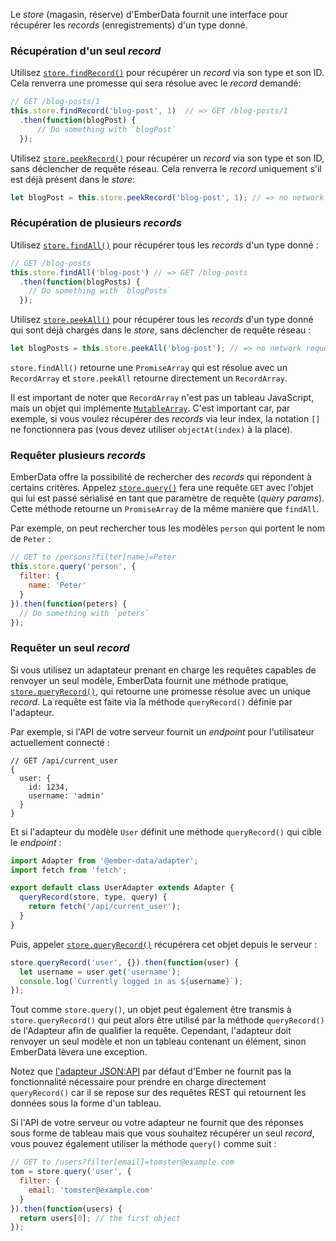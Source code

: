 Le _store_ (magasin, réserve) d'EmberData fournit une interface pour récupérer les _records_ (enregistrements) d'un type donné.

### Récupération d'un seul _record_

Utilisez [`store.findRecord()`](https://api.emberjs.com/ember-data/release/classes/Store/methods/findRecord?anchor=findRecord) pour récupérer un _record_ via son type et son ID.
Cela renverra une promesse qui sera résolue avec le _record_ demandé:

```javascript
// GET /blog-posts/1
this.store.findRecord('blog-post', 1)  // => GET /blog-posts/1
  .then(function(blogPost) {
      // Do something with `blogPost`
  });
```

Utilisez [`store.peekRecord()`](https://api.emberjs.com/ember-data/release/classes/Store/methods/peekRecord?anchor=peekRecord) pour récupérer un _record_ via son type et son ID, sans déclencher de requête réseau.
Cela renverra le _record_ uniquement s'il est déjà présent dans le _store_:

```javascript
let blogPost = this.store.peekRecord('blog-post', 1); // => no network request
```

### Récupération de plusieurs _records_

Utilisez [`store.findAll()`](https://api.emberjs.com/ember-data/release/classes/Store/methods/findAll?anchor=findAll) pour récupérer tous les _records_ d'un type donné&nbsp;:

```javascript
// GET /blog-posts
this.store.findAll('blog-post') // => GET /blog-posts
  .then(function(blogPosts) {
    // Do something with `blogPosts`
  });
```

Utilisez [`store.peekAll()`](https://api.emberjs.com/ember-data/release/classes/Store/methods/peekAll?anchor=peekAll) pour récupérer tous les _records_ d'un type donné qui sont déjà chargés dans le _store_, sans déclencher de requête réseau&nbsp;:

```javascript
let blogPosts = this.store.peekAll('blog-post'); // => no network request
```

`store.findAll()` retourne une `PromiseArray` qui est résolue avec un `RecordArray` et `store.peekAll` retourne directement un `RecordArray`.

Il est important de noter que `RecordArray` n'est pas un tableau JavaScript, mais un objet qui implémente [`MutableArray`](https://api.emberjs.com/ember/release/classes/MutableArray).
C'est important car, par exemple, si vous voulez récupérer des _records_ via leur index,
la notation `[]` ne fonctionnera pas (vous devez utiliser `objectAt(index)` à la place).

### Requêter plusieurs _records_

EmberData offre la possibilité de rechercher des _records_ qui répondent à certains critères.
Appelez [`store.query()`](https://api.emberjs.com/ember-data/release/classes/Store/methods/query?anchor=query) fera une requête `GET` avec l'objet qui lui est passé sérialisé en tant que paramètre de requête (_query params_).
Cette méthode retourne un `PromiseArray` de la même manière que `findAll`.

Par exemple, on peut rechercher tous les modèles `person` qui portent le nom de
`Peter`&nbsp;:

```javascript
// GET to /persons?filter[name]=Peter
this.store.query('person', {
  filter: {
    name: 'Peter'
  }
}).then(function(peters) {
  // Do something with `peters`
});
```

### Requêter un seul _record_

Si vous utilisez un adaptateur prenant en charge les requêtes capables de renvoyer un seul modèle,
EmberData fournit une méthode pratique, [`store.queryRecord()`](https://api.emberjs.com/ember-data/release/classes/Store/methods/queryRecord?anchor=queryRecord), qui retourne une promesse résolue avec un unique _record_.
La requête est faite via la méthode `queryRecord()` définie par l'adapteur.

Par exemple, si l'API de votre serveur fournit un _endpoint_ pour l'utilisateur actuellement connecté&nbsp;:

```text
// GET /api/current_user
{
  user: {
    id: 1234,
    username: 'admin'
  }
}
```

Et si l'adapteur du modèle `User` définit une méthode `queryRecord()` qui cible le _endpoint_&nbsp;:

```javascript {data-filename=app/adapters/user.js}
import Adapter from '@ember-data/adapter';
import fetch from 'fetch';

export default class UserAdapter extends Adapter {
  queryRecord(store, type, query) {
    return fetch('/api/current_user');
  }
}
```

Puis, appeler [`store.queryRecord()`](https://api.emberjs.com/ember-data/release/classes/Store/methods/queryRecord?anchor=queryRecord) récupérera cet objet depuis le serveur&nbsp;:

```javascript
store.queryRecord('user', {}).then(function(user) {
  let username = user.get('username');
  console.log(`Currently logged in as ${username}`);
});
```

Tout comme `store.query()`, un objet peut également être transmis à `store.queryRecord()` qui peut alors être utilisé par la méthode `queryRecord()` de l'Adapteur afin de qualifier la requête.
Cependant, l'adapteur doit renvoyer un seul modèle et non un tableau contenant un élément,
sinon EmberData lèvera une exception.

Notez que [l'adapteur JSON:API](https://api.emberjs.com/ember-data/release/classes/JSONAPIAdapter) par défaut d'Ember ne fournit pas la fonctionnalité nécessaire pour prendre en charge directement `queryRecord()` car il se repose sur des requêtes REST qui retournent les données sous la forme d'un tableau.

Si l'API de votre serveur ou votre adapteur ne fournit que des réponses sous forme de tableau mais que vous souhaitez récupérer un seul _record_, vous pouvez également utiliser la méthode `query()` comme suit&nbsp;:

```javascript
// GET to /users?filter[email]=tomster@example.com
tom = store.query('user', {
  filter: {
    email: 'tomster@example.com'
  }
}).then(function(users) {
  return users[0]; // the first object
});
```

<!-- eof - needed for pages that end in a code block  -->
